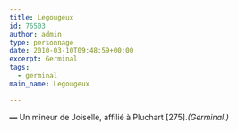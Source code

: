 ```yaml
---
title: Legougeux
id: 76503
author: admin
type: personnage
date: 2010-03-10T09:48:59+00:00
excerpt: Germinal
tags:
  - germinal
main_name: Legougeux

---
```

**—** Un mineur de Joiselle, affilié à Pluchart [275]._(Germinal.)_